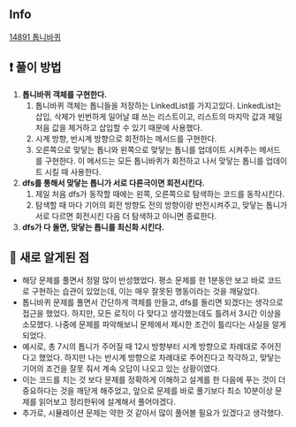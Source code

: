 ## Info
<a href="https://www.acmicpc.net/problem/14891" rel="nofollow">14891 톱니바퀴</a>

## ❗ 풀이 방법

1. **톱니바퀴 객체를 구현한다.**
    1. 톱니바퀴 객체는 톱니들을 저장하는 LinkedList를 가지고있다. LinkedList는 삽입, 삭제가 빈번하게 일어날 떄 쓰는 리스트이고, 리스트의 마지막 값과 제일 처음 값을 제거하고 삽입할 수 있기 때문에 사용했다.
    2. 시계 방향, 반시계 방향으로 회전하는 메서드를 구현한다.
    3. 오른쪽으로 맞닿는 톱니와 왼쪽으로 맞닿는 톱니를 업데이트 시켜주는 메서드를 구현한다. 이 메서드는 모든 톱니바퀴가 회전하고 나서 맞닿는 톱니를 업데이트 시킬 때 사용한다.
2. **dfs를 통해서 맞닿는 톱니가 서로 다른극이면 회전시킨다.**
    1. 제일 처음 dfs가 동작할 때에는 왼쪽, 오른쪽으로 탐색하는 코드를 동작시킨다.
    2. 탐색할 때 마다 기어의 회전 방향도 전의 방향이랑 반전시켜주고, 맞닿는 톱니가 서로 다르면 회전시킨 다음 더 탐색하고 아니면 종료한다.
3. **dfs가 다 돌면, 맞닿는 톱니를 최신화 시킨다.**


## 🙂 새로 알게된 점

* 해당 문제를 풀면서 정말 많이 반성했었다. 평소 문제를 한 1분동안 보고 바로 코드로 구현하는 습관이 있었는데, 이는 매우 잘못된 행동이라는 것을 깨달았다.
* 톱니바퀴 문제를 풀면서 간단하게 객체를 만들고, dfs를 돌리면 되겠다는 생각으로 접근을 했었다. 하지만, 모든 로직이 다 맞다고 생각했는데도 틀려서 3시간 이상을 소모했다. 나중에 문제를 파악해보니 문제에서 제시한 조건이 틀리다는 사실을 알게되었다.
* 예시로, 총 7시의 톱니가 주어질 때 12시 방향부터 시계 방향으로 차례대로 주어진다고 했었다. 하지만 나는 반시계 방향으로 차례대로 주어진다고 착각하고, 맞닿는 기어의 조건을 잘못 줘서 계속 오답이 나오고 있는 상황이였다.
* 이는 코드를 치는 것 보다 문제를 정확하게 이해하고 설계를 한 다음에 푸는 것이 더 중요하다는 것을 깨닫게 해주었고, 앞으로 문제를 바로 풀기보다 최소 10분이상 문제를 읽어보고 정리한뒤에 설계해서 풀어야겠다.
* 추가로, 시뮬레이션 문제는 약한 것 같아서 많이 풀어볼 필요가 있겠다고 생각했다.
